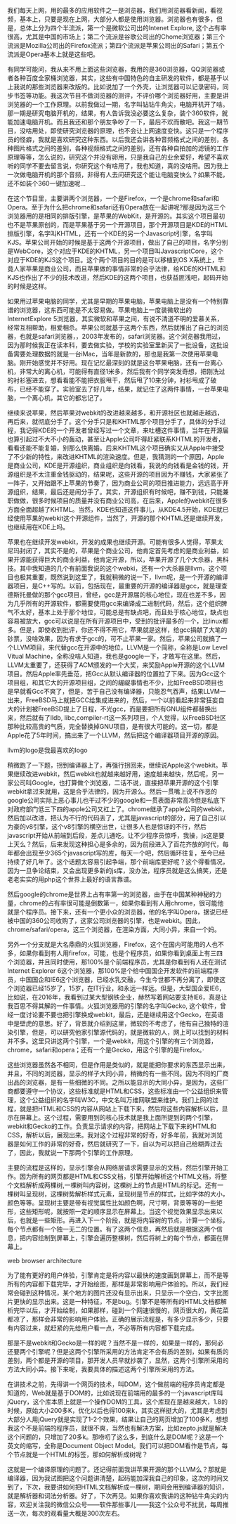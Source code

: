 我们每天上网，用的最多的应用软件之一是浏览器，我们用浏览器看新闻，看视频，基本上，只要是现在上网，大部分人都是使用浏览器。浏览器也有很多，但是，总体上分为四个半流派，第一个是微软公司出的Intenet Explore, 这个占有率很高，尤其是中国的市场上；第二个流派是谷歌公司出的Chome浏览器；第三个流派是Mozilla公司出的Firefox流派；第四个流派是苹果公司出的Safari；第五个流派是Opera基本上就是这些吧。

有同学可能问，我从来不用上面这些浏览器，我用的是360浏览器，QQ浏览器或者各种百度全家桶浏览器，其实，这些有中国特色的自主研发的软件，都是基于以上我说的那些浏览器来改版的。比如说加了一个外壳，让浏览器可以记录密码，同步书签等功能。我这次节目不做浏览器的测评，不评价哪个浏览器好用，主要是讲浏览器的一个工作原理。以前我做过一期，名字叫钻钻牛角尖，电脑开机开了啥。那一期是研究电脑开机的，结果，有人告诉我没必要这么复杂，装个360软件，就能加速电脑开机。而且我还和那个朋友争吵了一下，最后不欢而散吧。我这一期节目，没啥用处，即使研究浏览器的原理，也不会让上网速度变快。这只是一个程序员的怪癖，我就是喜欢研究这种东西。以后我还会讲各种音频格式之间的差别，各种图片格式之间的差别，各种视频格式之间的差别，还有各种自拍加的滤镜的工作原理等等，怎么说的，研究这个并没有卵用，只是我自己的业余爱好，希望不喜欢听的同学不要去留言说，你研究这个有啥用了，我也知道，真的没啥用。因为我上一次做电脑开机的那个音频，非得有人去问研究这个能让电脑变快么？如果不能，还不如装个360一键加速呢...

在这个节目里，主要讲两个浏览器，一个是Firefox，一个是chrome和safari和Opera。至于为什么把chrome和safari还有Opera放在一起讲呢?那是因为这三个浏览器用的是相同的排版引擎，是苹果的WebKit，是开源的。其实这个项目最初也不是苹果原创的，而是苹果基于另一个开源项目，那个开源项目是KDE的HTML排版引擎，名字叫KHTML，还有一个KDE的另一个Javascript引擎，名字叫KJS。苹果公司开始的时候是基于这两个开源项目，做出了自己的项目，名字分别是WebCore，这个对应于KDE的KHTML，另一个项目叫JavascriptCore，这个对应于KDE的KJS这个项目。这个两个项目的目的是可以移植到OS X系统上，毕竟人家苹果是商业公司，而且苹果做的事情非常的合乎法律，给KDE的KHTML和KJS也作出了不少的技术改进，然后KDE的这两个项目，也获益匪浅吧，起码开始的时候是这样。

如果用过苹果电脑的同学，尤其是早期的苹果电脑，苹果电脑上是没有一个特别靠谱的浏览器，这东西可能是不太容易做。苹果电脑上一度装微软出的InternetExplore 5浏览器，其实微软和苹果之间，有说不清道不明的爱慕关系，经常互相帮助，相爱相杀。苹果公司就基于这两个东西，然后就推出了自己的浏览器，也就是safari浏览器，，2003年发布的，safari浏览器。这个浏览器我用过，因为那时候我正在读本科，要去做实验，学校的实验室里新买了一批设备，这批设备需要处理数据的就是一台iMac，当年是新款的，那也是我第一次使用苹果电脑。刚开始感觉并不好用。现在记忆最深刻的就是这台苹果电脑，还有一台离心机，非常大的离心机，可能得有直径1米多，然后我有个同学突发奇想，把刚洗过的衬衫塞进去，想看看能不能把衣服甩干，然后甩了10来分钟，衬衫甩成了破布，已经不能穿了。实验室去了好几年，结果，就记住了这两件事情，一台苹果电脑，一个离心机，其它的都忘记了。

继续来说苹果，然后苹果对webkit的改进越来越多，和开源社区也就越走越远，再后来，就彻底分手了。这个分手只是和KHTML那个项目分手了，具体的分手过程，我记得KDE的一个开发者曾经写过一个文章，来吐槽这件事情，当年在开源届也算引起过不大不小的轰动，甚至让Apple公司吓得赶紧联系KHTML的开发者，看看还能不能复婚，别那么快离婚。后来KHTML这个项目确实又从Apple中接受了不少新的特性，来改进KHTML的渲染速度。但是，我猜测的一个原因，Apple是商业公司，KDE是开源组织，商业组织是向钱看，我说的向钱看是金钱的钱，开源组织是不太注重金钱驱动的，结果呢，这些开源的项目因为不赚钱，大家紧张了一阵子，又开始跟不上苹果的节奏了，因为商业公司的项目推进能力，远远高于开源组织，结果，最后还是闹分手了。其实，开源组织有时候吧，赚不到钱，只能兼职做做，很多时候项目的质量并没有商业公司高，在后来，Apple的webkit在很多方面全面超越了KHTML。当然，KDE也知道这件事儿，从KDE4.5开始，KDE就已经使用苹果的webkit这个开源组件，当然了，开源的那个KHTML还是继续开发，也继续用在KDE上吗。

苹果也在继续开发webkit，开发的成果也继续开源。可能有很多人觉得，苹果太尼玛封闭了，其实不是的，苹果是个商业公司，他肯定首先考虑的是商业利益，如果开源能获得巨大的商业利益，他肯定开源，所以，苹果开源了几个大杀器，黑科技。其中我知道的几个有前面我说的这个webki，还有一个大杀器是llvm，这个项目也极其重要，既然说到这里了，我就稍微的说一下，llvm呢，是一个开源的编译器项目，是C++写的。以前，包括现在，最重要的开源的编译器是gcc，就是理查德斯托曼做的那个gcc项目，曾经，gcc是开源届的核心地位，现在也差不多，因为几乎所有的开源软件，都需要使用gcc来编译成二进制代码，然后，这个组织脾气不太好，基本上处于那个地位，可能总是有缺点吧，而且处于核心地位，缺点也容易被放大，gcc可以说是在所有开源项目中，受到的批评最多的一个，比linux都多。但是，即使收到批评，你还不得不用它，苹果就是这样，给gcc捐献了大笔的钞票，没啥效果，因为有求于gcc的，可不止苹果一家。然后，苹果公司就搞了一个LLVM项目，来代替gcc在开源中的地位，LLVM是一个简称，全称是Low Level Vitual Machine，全称没啥人知道，我也是google一下，才敢写在这里。然后，LLVM太重要了，还获得了ACM颁发的一个大奖，来奖励Apple开源的这个LLVM项目。然后Apple率先垂范，把Gcc从默认编译器的位置拉了下来。因为Gcc这个项目组，和其它大的开源项目组，之间的龌龊事情也不少，比如FreeBSD项目也是早就看Gcc不爽了，但是，苦于自己没有编译器，只能忍气吞声，结果LLVM一出来，FreeBSD马上就把GCC给集成进来的，然后，一个以前看起来非常狂妄自大的计划被FreeBSD提上了日程，不光gcc，而是要把所有GNU组件都替换出来，然后就有了lldb, libc,compiler-rt这一系列项目，个人觉得，以FreeBSD社区那种比较高贵的气质，完全替换掉GNU项目，是有很大可能的。这一切，都是Apple花了5年时间，搞出来了一个LLVM，然后把这个编译器项目开源的原因。


llvm的logo是我最喜欢的logo

稍微跑了一下题，拐到编译器上了，再强行拐回来，继续说Apple这个webkit。苹果继续改进webkit，然后webkit也就越来越好用，速度越来越快，然后呢，另一家公司叫Google，也打算做个浏览器，二话不说，直接把苹果开源的这个引擎webkit拿过来就用，这是合乎法律的，因为开源么。然后一贯嘴上说不作恶的google公司实际上恶心事儿也干过不少的google和一贯表面非常高冷但是私底下对政府部门低三下四的apple公司又杠上了。chrome继承了apple公司的webkit，然后加以改进，把认为不行的代码丢了，尤其是javascript的部分，用了自己引以为豪的v8引擎，这个v8引擎的横空出世，让很多人也是惊讶的不行，然后javascript开始从前端到后段，差点儿通吃。让不少程序员惊呼，我操，js这是要上天么？然后，后来发现这种担心是多余的，因为前段进入了百花齐放的时代，每年都会出现至少365个javascript写的库，每天一个吧，然后循环往复，至今已经持续了好几年了。这个话题太容易引起争端，那个前端库更好呢？这个得看情况，因为一旦争论结束，又会出现更多新的js库，没办法，程序员就是这么搞笑，还是老老实实的用php这个世界上最好的语言靠谱。

然后google的chrome是世界上占有率第一的浏览器，由于在中国某种神秘的力量，chrome的占有率很可能是倒数第一，如果你看到有人用chrome，很可能他就是个程序员。接下来，还有一个更小众的浏览器，他的名字叫Opera，据说已经被中国的360公司收购了，这家公司浏览器的引擎，也是webkit。因此，chrome/safari/opera，这三个浏览器，在渲染方面，大同小异，来自一个妈。

另外一个分支就是大名鼎鼎的火狐浏览器，Firefox，这个在国内可能用的人也不多，如果你看到有人用firefox，可能，也是个程序员，如果你看到桌面上有三四个浏览器，并且同时使用，那100%是个前端程序员，尤其是你看到有人还在测试Internet Explorer 6这个浏览器，那100%是个给中国国企开发软件的前端程序员，中国国企和IE6这个浏览器，已经水乳交融，今生今世都不再分离了，即使这个浏览器已经15岁了，15岁，在IT行业，和永远一样远。但是，大型国企爱IE6，比如说，在2016年，我看到过某大型钢铁企业，赫然写着网站要支持IE6，真是让我百思不得其解的一件事情。火狐浏览器用的引擎的名字叫Gecko, 这个软件，曾经一度讨论要不要也把引擎换成webkit，最后，还是继续用这个Gecko，在英语中是壁虎的意思。好了，背景就介绍到这里，微软的不考虑了，他有自己独特的渲染引擎，但是，可以研究他家引擎源代码的，就是微软的人，网上可以找到的材料并不多。这里只讲这两个引擎，一个是webkit，用这个引擎的有三个浏览器，chrome，safari和opera；还有一个是Gecko，用这个引擎的是Firefox。·

这些浏览器虽然各不相同，但是作用是类似的，就是能把你要求的东西显示出来，并且，不同的浏览器，显示的样子大同小异，稍微的有一些不同。因为不同的厂商出品的浏览器，是有一些细微的不同。之所以能显示的大同小异，是因为，这些厂商都要遵守一个协议，这些标准就是HTML和CSS，这些标准由一个公益组织来管理，这个公益组织的名字叫W3C，中文名叫万维网联盟来维护。我们上网的过程，就是把HTML和CSS的内容从网站上下载下来，然后将这些内容解析以后，显示在屏幕上。这个过程，需要用到的核心技术就是我上面所提到的两个引擎，webkit和Gecko的工作。负责显示请求的内容，把网站上下载下来的HTML和CSS，解析以后，展现出来。我对这个过程非常的好奇，好多年前，我就对浏览器是如何工作的非常的好奇，然后就研究了一下，自以为可以把自己给糊弄过去了，因此，我就说一下那两个引擎的工作原理。

主要的流程是这样的，显示引擎会从网络层请求需要显示的文档，然后引擎开始工作。因为所有的网页都是HTML和CSS文档，引擎开始解析这个HTML文档，将整个文档解析成两棵树,一棵树叫内容树，这棵树上的节点是HTML的标记。还有一棵树叫呈现树，这棵树势解析样式元素，呈现树是节点的样式，比如字体的大小，颜色等等。呈现树主要是带有视觉属性比如颜色啊，尺寸啊，背景等等的一些矩形，这些矩形呢，就按照一定的顺序显示在屏幕上。当这个视觉效果显示出来以后，也就是一些矩形。再进入下一个阶段，就是将内容树的节点，计算一个坐标，每个节点都有一个独一无二的位置。有了这两个信息，再然后就是根据这两个信息，把内容绘制到屏幕上，引擎会遍历整棵树，然后将树上的每个节点，都画在屏幕上。


web browser architecture

为了能有更好的用户体验，引擎肯定是将内容以最快的速度画到屏幕上，而不是等所有的内容都下载完毕，才开始绘图，那样是非常影响用户体验的。所以，我们经常会碰到这种情况，某个地方的图片还没有显示出来，只显示一个空白，文字比图片更快的显示出来。这是一种特征，不是bug。引擎不是等所有的HTML文档都解析完毕以后，才开始绘制，如果那样，碰到一个网速很慢的，网页很大的，黄花菜都凉了，那样会非常的影响用户体验。正确的展示流程是，有多少显示多少，只要有内容过来，就赶紧的先给用户看一点，不必等所有内容都下载完成。

那是不是webkit和Gecko是一样的呢？当然不是一样的，如果是一样的，那何必还要两个引擎呢？但是这两个引擎所采用的方法肯定不会有质的差别，如果有质的差别，两个都是开源的项目，那开发人员早就抄袭了，显然，这两个引擎所采用的方法大同小异。接下来呢，我要具体的描述这两个引擎所采用的方法。

在讲技术之前，先得讲一个网页的技术，叫DOM，这个做前端的程序员肯定都是知道的，Web就是基于DOM的，比如说现在前端用的最多的一个javascript库叫jQuery，这个库本质上就是一个操作DOM的工具，这个库现在是越来越大，1.8的时候，原始大小200多K，优化以后也得100来k，其实这样挺大的，尤其是考虑到大部分人用jQuery就是实现了1-2个效果，结果让自己的网页增加了100多K，想想我这个不是前端的程序员，就很不爽，当然也有解决方案，比如zepto.js就是解决这个问题的，只增加了20多k。那唠叨了这么多，到底什么是DOM呢？这是一个英文的缩写，全称是Document Object Model。我们可以把DOM看作是节点，每个节点就是一个HTML的标签，那如何解析成树呢？

这就是一个编译原理的问题了。还记得前面我讲苹果开源的那个LLVM么？那就是编译器，因为我试图把这个问题讲清楚，起码能加深我自己的印象，这次的时间又到了，下次，我要讲如何把HTML文档解析成一棵树，期间会用到编译器的知识，就是解析器和词法分析器。好了，下次再见。如果你喜欢我讲的这种钻牛角尖的内容，欢迎关注我的微信公众号——软件那些事儿——我这个公众号不扰民，每周推送一次，每次的观看量大概是300次左右。
